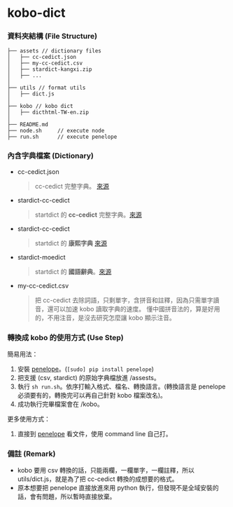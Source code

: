 # kobo-dict

### 資料夾結構 (File Structure)
```
├── assets // dictionary files
│   ├── cc-cedict.json
│   ├── my-cc-cedict.csv
│   ├── stardict-kangxi.zip
│   ├── ...
│   
├── utils // format utils
│   ├── dict.js
│  
├── kobo // kobo dict
│   ├── dicthtml-TW-en.zip
│  
├── README.md
├── node.sh     // execute node
├── run.sh      // execute penelope
```

### 內含字典檔案 (Dictionary)
* cc-cedict.json   
    > cc-cedict 完整字典。
    [來源](https://github.com/SilentByte/cc-cedict-structurizer)
* stardict-cc-cedict
    > startdict 的 **cc-cedict** 完整字典。[來源](https://simonwiles.net/projects/cc-cedict/)
* stardict-cc-cedict
    > startdict 的 **康熙字典** [來源](https://simonwiles.net/projects/kangxi-zidian/)
* stardict-moedict
    > startdict 的 **國語辭典**。[來源](https://github.com/elleryq/moe2stardict)
* my-cc-cedict.csv 
    > 把 cc-cedict 去除詞語，只剩單字，含拼音和註釋，因為只需單字讀音，還可以加速 kobo 讀取字典的速度。
    懂中國拼音法的，算是好用的，不用注音，是沒去研究怎麼讓 kobo 顯示注音。

### 轉換成 kobo 的使用方式 (Use Step)
簡易用法：
1.  安裝 [penelope](https://github.com/pettarin/penelope)。(`[sudo] pip install penelope`)
2.  把支援 (csv, stardict) 的原始字典檔放進 /assests。
3.  執行 `sh run.sh`。依序打輸入格式、檔名、轉換語言。(轉換語言是 penelope 必須要有的，轉換完可以再自己針對 kobo 檔案改名)。
4.  成功執行完畢檔案會在 /kobo。

更多使用方式：
1.  直接到 [penelope](https://github.com/pettarin/penelope) 看文件，使用 command line 自己打。

### 備註 (Remark)
* kobo 要用 csv 轉換的話，只能兩欄，一欄單字，一欄註釋，所以 utils/dict.js，就是為了把 cc-cedict 轉換的成想要的格式。
* 原本想要把 penelope 直接放進來用 python 執行，但發現不是全域安裝的話，會有問題，所以暫時直接放棄。



